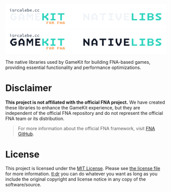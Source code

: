 <p align='center'>
  <a href='https://github.com/isrcalebe/gamekit#gh-dark-mode-only' target='_blank' rel='noopener noreferrer'>
    <img src='./.nuget/assets/logo-light.svg' alt='isrcalebe/gamekit'>
  </a>
  <a href='https://github.com/isrcalebe/gamekit#gh-light-mode-only' target='_blank' rel='noopener noreferrer'>
    <img src='./.nuget/assets/logo-dark.svg' alt='isrcalebe/gamekit'>
  </a>
</p>

The native libraries used by GameKit for building FNA-based games, providing essential functionality and performance optimizations.

# Disclaimer

**This project is not affiliated with the official FNA project.** We have created these libraries to enhance the GameKit experience, but they are independent of the official FNA repository and do not represent the official FNA team or its distribution.

> For more information about the official FNA framework, visit [FNA GitHub](https://github.com/FNA-XNA).

# License

This project is licensed under the [MIT License](https://opensource.org/licenses/mit). Please see [the license file](../../../COPYING) for more information. [tl;dr](https://www.tldrlegal.com/license/mit-license) you can do whatever you want as long as you include the original copyright and license notice in any copy of the software/source.

